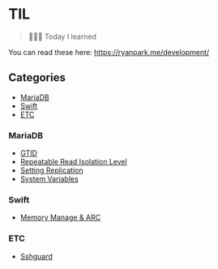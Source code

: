 # TIL

> 👨🏼‍💻 Today I learned

You can read these here: https://ryanpark.me/development/

## Categories

- [MariaDB](#mariadb)
- [Swift](#swift)
- [ETC](#etc)

### MariaDB
- [GTID](MariaDB/2017-11-01-mariadb-gtid.md)
- [Repeatable Read Isolation Level](MariaDB/2018-03-30-mariadb-repeatable-read.md)
- [Setting Replication](MariaDB/2017-10-30-mariadb-setting-replication.md)
- [System Variables](MariaDB/2017-10-23-mariadb-system-variables.md)

### Swift
- [Memory Manage & ARC](Swift/2018-04-02-memory-manage.md)

### ETC
- [Sshguard](ETC/2018-04-01-sshguard-password-block.md)